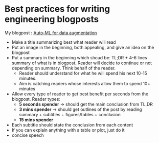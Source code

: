 # Best practices for writing engineering blogposts

My blogpost : [Auto-ML for data augmentation](https://blog.insightdatascience.com/automl-for-data-augmentation-e87cf692c366)


- Make a title summarizing best what reader will read
- Put an image in the beginning, both appealing, and give an idea on the blogpost
- Put a summary in the beginning which shoud be: TL;DR + 4-6 lines summary of what is in blogpost. Reader will decide to continue or not depending on summary. Think behalf of the reader.
   - Reader should understand for what he will spend his next 10-15 minutes.
   - Aim is catching readers whose interests allow them to spend 10+ minutes
- Allow every type of reader to get best benefit per seconds from the blogpost. Reader types:
   - **5 seconds spender** -> should get the main conclusion from TL,DR
   - **3 mins spender** -> should get outlines of the post by reading summary + subtitles + figures/tables + conclusion
   - **15 mins spender**
- Each subtitle should state the conclusion from each content
- If you can explain anything with a table or plot, just do it
- concise speech
